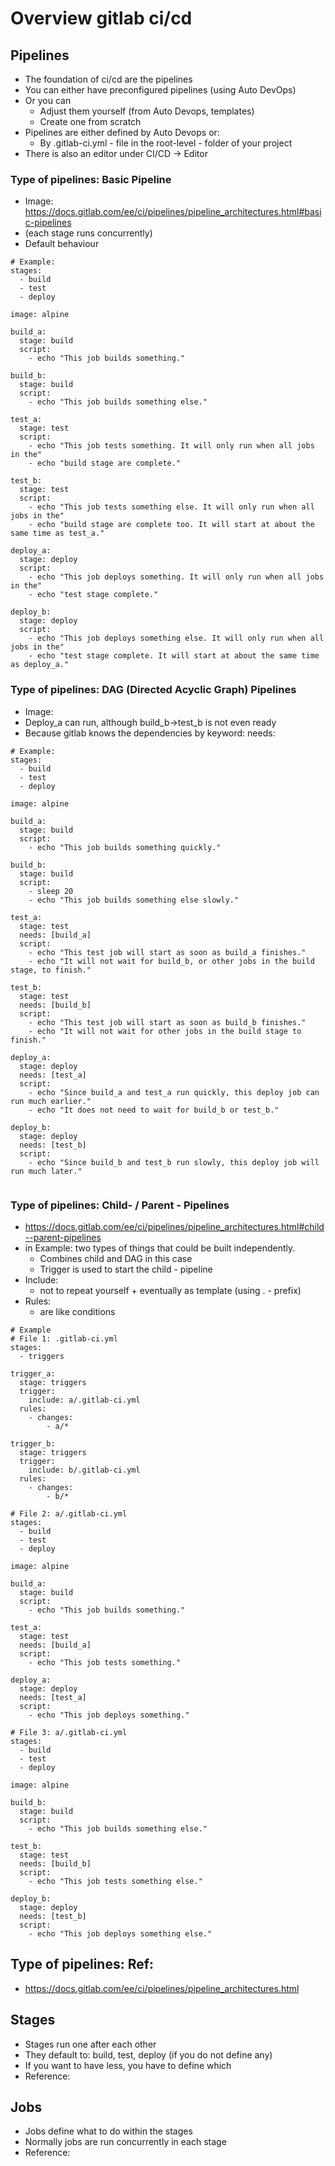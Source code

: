 # Overview gitlab ci/cd 

## Pipelines 

  * The foundation of ci/cd are the pipelines 
  * You can either have preconfigured pipelines (using Auto DevOps) 
  * Or you can
    * Adjust them yourself (from Auto Devops, templates) 
    * Create one from scratch
  * Pipelines are either defined by Auto Devops or:
    * By .gitlab-ci.yml - file in the root-level - folder of your project   
  * There is also an editor under CI/CD -> Editor 

### Type of pipelines: Basic Pipeline 

  * Image: https://docs.gitlab.com/ee/ci/pipelines/pipeline_architectures.html#basic-pipelines
  * (each stage runs concurrently) 
  * Default behaviour 

```
# Example: 
stages:
  - build
  - test
  - deploy

image: alpine

build_a:
  stage: build
  script:
    - echo "This job builds something."

build_b:
  stage: build
  script:
    - echo "This job builds something else."

test_a:
  stage: test
  script:
    - echo "This job tests something. It will only run when all jobs in the"
    - echo "build stage are complete."

test_b:
  stage: test
  script:
    - echo "This job tests something else. It will only run when all jobs in the"
    - echo "build stage are complete too. It will start at about the same time as test_a."

deploy_a:
  stage: deploy
  script:
    - echo "This job deploys something. It will only run when all jobs in the"
    - echo "test stage complete."

deploy_b:
  stage: deploy
  script:
    - echo "This job deploys something else. It will only run when all jobs in the"
    - echo "test stage complete. It will start at about the same time as deploy_a."

```

### Type of pipelines: DAG (Directed Acyclic Graph) Pipelines

  * Image: 
  * Deploy_a can run, although build_b->test_b is not even ready
  * Because gitlab knows the dependencies by keyword: needs: 

```
# Example:
stages:
  - build
  - test
  - deploy

image: alpine

build_a:
  stage: build
  script:
    - echo "This job builds something quickly."

build_b:
  stage: build
  script:
    - sleep 20
    - echo "This job builds something else slowly."

test_a:
  stage: test
  needs: [build_a]
  script:
    - echo "This test job will start as soon as build_a finishes."
    - echo "It will not wait for build_b, or other jobs in the build stage, to finish."

test_b:
  stage: test
  needs: [build_b]
  script:
    - echo "This test job will start as soon as build_b finishes."
    - echo "It will not wait for other jobs in the build stage to finish."

deploy_a:
  stage: deploy
  needs: [test_a]
  script:
    - echo "Since build_a and test_a run quickly, this deploy job can run much earlier."
    - echo "It does not need to wait for build_b or test_b."

deploy_b:
  stage: deploy
  needs: [test_b]
  script:
    - echo "Since build_b and test_b run slowly, this deploy job will run much later."


```

### Type of pipelines: Child- / Parent - Pipelines 

  * https://docs.gitlab.com/ee/ci/pipelines/pipeline_architectures.html#child--parent-pipelines
  * in Example: two types of things that could be built independently.
    * Combines child and DAG in this case 
    * Trigger is used to start the child - pipeline 
  * Include:
    * not to repeat yourself + eventually as template (using . - prefix)  
  * Rules: 
    * are like conditions 

```
# Example 
# File 1: .gitlab-ci.yml 
stages:
  - triggers

trigger_a:
  stage: triggers
  trigger:
    include: a/.gitlab-ci.yml
  rules:
    - changes:
        - a/*

trigger_b:
  stage: triggers
  trigger:
    include: b/.gitlab-ci.yml
  rules:
    - changes:
        - b/*
```

```
# File 2: a/.gitlab-ci.yml 
stages:
  - build
  - test
  - deploy

image: alpine

build_a:
  stage: build
  script:
    - echo "This job builds something."

test_a:
  stage: test
  needs: [build_a]
  script:
    - echo "This job tests something."

deploy_a:
  stage: deploy
  needs: [test_a]
  script:
    - echo "This job deploys something."
```

```
# File 3: a/.gitlab-ci.yml 
stages:
  - build
  - test
  - deploy

image: alpine

build_b:
  stage: build
  script:
    - echo "This job builds something else."

test_b:
  stage: test
  needs: [build_b]
  script:
    - echo "This job tests something else."

deploy_b:
  stage: deploy
  needs: [test_b]
  script:
    - echo "This job deploys something else."
```

## Type of pipelines: Ref:

  * https://docs.gitlab.com/ee/ci/pipelines/pipeline_architectures.html


## Stages 

  * Stages run one after each other 
  * They default to: build, test, deploy (if you do not define any) 
  * If you want to have less, you have to define which 
  * Reference: 

## Jobs 

  * Jobs define what to do within the stages 
  * Normally jobs are run concurrently in each stage 
  * Reference:


